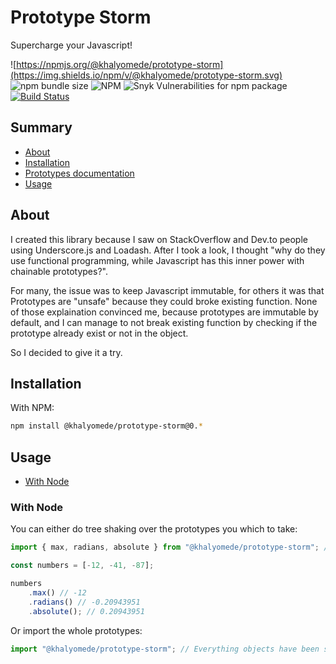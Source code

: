 # Prototype Storm

Supercharge your Javascript!

![https://npmjs.org/@khalyomede/prototype-storm](https://img.shields.io/npm/v/@khalyomede/prototype-storm.svg) ![npm bundle size](https://img.shields.io/bundlephobia/minzip/@khalyomede/prototype-storm.svg) ![NPM](https://img.shields.io/npm/l/@khalyomede/prototype-storm.svg) ![Snyk Vulnerabilities for npm package](https://img.shields.io/snyk/vulnerabilities/npm/@khalyomede/prototype-storm.svg) [![Build Status](https://travis-ci.com/khalyomede/prototype-storm.svg?branch=master)](https://travis-ci.com/khalyomede/prototype-storm)

## Summary

- [About](#about)
- [Installation](#installation)
- [Prototypes documentation](#prototypes-documentation)
- [Usage](#usage)

## About

I created this library because I saw on StackOverflow and Dev.to people using Underscore.js and Loadash. After I took a look, I thought "why do they use functional programming, while Javascript has this inner power with chainable prototypes?".

For many, the issue was to keep Javascript immutable, for others it was that Prototypes are "unsafe" because they could broke existing function. None of those explaination convinced me, because prototypes are immutable by default, and I can manage to not break existing function by checking if the prototype already exist or not in the object.

So I decided to give it a try.

## Installation

With NPM:

```bash
npm install @khalyomede/prototype-storm@0.*
```

## Usage

- [With Node](#with-node)

### With Node

You can either do tree shaking over the prototypes you which to take:

```javascript
import { max, radians, absolute } from "@khalyomede/prototype-storm"; // Supercharge the object Number with "radians", and "absolute", and the object Array with "max", so do not use those variables directly

const numbers = [-12, -41, -87];

numbers
	.max() // -12
	.radians() // -0.20943951
	.absolute(); // 0.20943951
```

Or import the whole prototypes:

```javascript
import "@khalyomede/prototype-storm"; // Everything objects have been supercharged!
```
